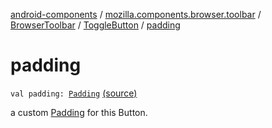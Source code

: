 [android-components](../../../index.md) / [mozilla.components.browser.toolbar](../../index.md) / [BrowserToolbar](../index.md) / [ToggleButton](index.md) / [padding](./padding.md)

# padding

`val padding: `[`Padding`](../../../mozilla.components.support.base.android/-padding/index.md) [(source)](https://github.com/mozilla-mobile/android-components/blob/master/components/browser/toolbar/src/main/java/mozilla/components/browser/toolbar/BrowserToolbar.kt#L622)

a custom [Padding](../../../mozilla.components.support.base.android/-padding/index.md) for this Button.


